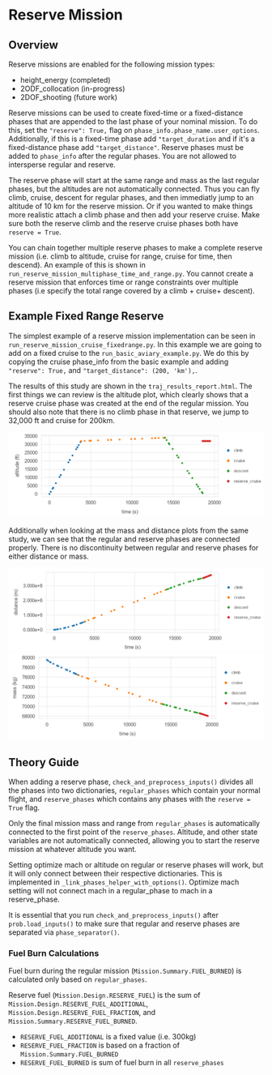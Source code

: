 # Reserve Mission

## Overview
Reserve missions are enabled for the following mission types:
* height_energy    (completed)
* 2ODF_collocation (in-progress)
* 2DOF_shooting    (future work)

Reserve missions can be used to create fixed-time or a fixed-distance phases that are appended to the last phase of your nominal mission. To do this, set the `"reserve": True,` flag on `phase_info.phase_name.user_options`. Additionally, if this is a fixed-time phase add `"target_duration` and if it's a fixed-distance phase add `"target_distance"`. Reserve phases must be added to `phase_info` after the regular phases. You are not allowed to intersperse regular and reserve. 

The reserve phase will start at the same range and mass as the last regular phases, but the altitudes are not automatically connected. Thus you can fly climb, cruise, descent for regular phases, and then immediatly jump to an altitude of 10 km for the reserve mission. Or if you wanted to make things more realistic attach a climb phase and then add your reserve cruise. Make sure both the reserve climb and the reserve cruise phases both have `reserve = True`.

You can chain together multiple reserve phases to make a complete reserve mission (i.e. climb to altitude, cruise for range, cruise for time, then descend). An example of this is shown in `run_reserve_mission_multiphase_time_and_range.py`. You cannot create a reserve mission that enforces time or range constraints over multiple phases (i.e specify the total range covered by a climb + cruise+ descent). 

## Example Fixed Range Reserve
The simplest example of a reserve mission implementation can be seen in `run_reserve_mission_cruise_fixedrange.py`. In this example we are going to add on a fixed cruise to the `run_basic_aviary_example.py`. We do this by copying the cruise phase_info from the basic example and adding `"reserve": True,` and `"target_distance": (200, 'km'),`. 

The results of this study are shown in the `traj_results_report.html`. The first things we can review is the altitude plot, which clearly shows that a reserve cruise phase was created at the end of the regular mission. You should also note that there is no climb phase in that reserve, we jump to 32,000 ft and cruise for 200km.

![Altitude](fixed_range_cruise_altitude.png "Altitude vs. Time for Fixed Range Cruise Reserve Example")

Additionally when looking at the mass and distance plots from the same study, we can see that the regular and reserve phases are connected properly. There is no discontinuity between regular and reserve phases for either distance or mass.

![Distance](fixed_range_cruise_distance.png "Distance vs. Time for Fixed Range Cruise Reserve Example")
![Mass](fixed_range_cruise_mass.png "Mass vs. Time for Fixed Range Cruise Reserve Example")

## Theory Guide
When adding a reserve phase, `check_and_preprocess_inputs()` divides all the phases into two dictionaries, `regular_phases` which contain your normal flight, and `reserve_phases` which contains any phases with the `reserve = True` flag.

Only the final mission mass and range from `regular_phases` is automatically connected to the first point of the `reserve_phases`. Altitude, and other state variables are not automatically connected, allowing you to start the reserve mission at whatever altitude you want.

Setting optimize mach or altitude on regular or reserve phases will work, but it will only connect between their respective dictionaries. This is implemented in `_link_phases_helper_with_options()`. Optimize mach setting will not connect mach in a regular_phase to mach in a reserve_phase. 

It is essential that you run `check_and_preprocess_inputs()` after `prob.load_inputs()` to make sure that regular and reserve phases are separated via `phase_separator()`.

### Fuel Burn Calculations
Fuel burn during the regular mission (`Mission.Summary.FUEL_BURNED`) is calculated only based on `regular_phases`. 

Reserve fuel (`Mission.Design.RESERVE_FUEL`) is the sum of `Mission.Design.RESERVE_FUEL_ADDITIONAL`, `Mission.Design.RESERVE_FUEL_FRACTION`, and `Mission.Summary.RESERVE_FUEL_BURNED`. 
* `RESERVE_FUEL_ADDITIONAL` is a fixed value (i.e. 300kg)
* `RESERVE_FUEL_FRACTION` is based on a fraction of `Mission.Summary.FUEL_BURNED` 
* `RESERVE_FUEL_BURNED` is sum of fuel burn in all `reserve_phases`
